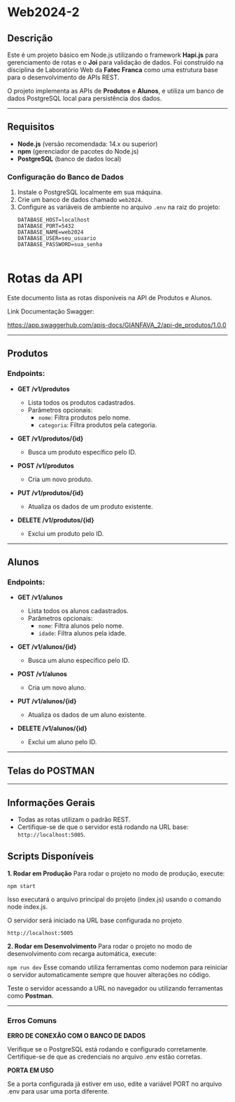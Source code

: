 # Web2024-2

## Descrição

Este é um projeto básico em Node.js utilizando o framework **Hapi.js** para gerenciamento de rotas e o **Joi** para validação de dados. Foi construído na disciplina de Laboratório Web da **Fatec Franca** como uma estrutura base para o desenvolvimento de APIs REST.

O projeto implementa as APIs de **Produtos** e **Alunos**, e utiliza um banco de dados PostgreSQL local para persistência dos dados.

---

## Requisitos

- **Node.js** (versão recomendada: 14.x ou superior)
- **npm** (gerenciador de pacotes do Node.js)
- **PostgreSQL** (banco de dados local)

### Configuração do Banco de Dados

1. Instale o PostgreSQL localmente em sua máquina.
2. Crie um banco de dados chamado `web2024`.
3. Configure as variáveis de ambiente no arquivo `.env` na raiz do projeto:
   ```env
   DATABASE_HOST=localhost
   DATABASE_PORT=5432
   DATABASE_NAME=web2024
   DATABASE_USER=seu_usuario
   DATABASE_PASSWORD=sua_senha


# Rotas da API

Este documento lista as rotas disponíveis na API de Produtos e Alunos.

Link Documentação Swagger:

https://app.swaggerhub.com/apis-docs/GIANFAVA_2/api-de_produtos/1.0.0

---

## Produtos

### Endpoints:

- **GET /v1/produtos**
  - Lista todos os produtos cadastrados.
  - Parâmetros opcionais:
    - `nome`: Filtra produtos pelo nome.
    - `categoria`: Filtra produtos pela categoria.

- **GET /v1/produtos/{id}**
  - Busca um produto específico pelo ID.

- **POST /v1/produtos**
  - Cria um novo produto.

- **PUT /v1/produtos/{id}**
  - Atualiza os dados de um produto existente.

- **DELETE /v1/produtos/{id}**
  - Exclui um produto pelo ID.

---

## Alunos

### Endpoints:

- **GET /v1/alunos**
  - Lista todos os alunos cadastrados.
  - Parâmetros opcionais:
    - `nome`: Filtra alunos pelo nome.
    - `idade`: Filtra alunos pela idade.

- **GET /v1/alunos/{id}**
  - Busca um aluno específico pelo ID.

- **POST /v1/alunos**
  - Cria um novo aluno.

- **PUT /v1/alunos/{id}**
  - Atualiza os dados de um aluno existente.

- **DELETE /v1/alunos/{id}**
  - Exclui um aluno pelo ID.

---

## Telas do POSTMAN



------
## Informações Gerais

- Todas as rotas utilizam o padrão REST.
- Certifique-se de que o servidor está rodando na URL base: `http://localhost:5005`.



## Scripts Disponíveis
**1. Rodar em Produção**
Para rodar o projeto no modo de produção, execute:

`npm start`

Isso executará o arquivo principal do projeto (index.js) usando o comando node index.js.

O servidor será iniciado na URL base configurada no projeto

`http://localhost:5005`

**2. Rodar em Desenvolvimento**
Para rodar o projeto no modo de desenvolvimento com recarga automática, execute:

`npm run dev`
Esse comando utiliza ferramentas como nodemon para reiniciar o servidor automaticamente sempre que houver alterações no código.


Teste o servidor acessando a URL no navegador ou utilizando ferramentas como **Postman**.

------

### Erros Comuns
**ERRO DE CONEXÃO COM O BANCO DE DADOS**

Verifique se o PostgreSQL está rodando e configurado corretamente.
Certifique-se de que as credenciais no arquivo .env estão corretas.

**PORTA EM USO**

Se a porta configurada já estiver em uso, edite a variável PORT no arquivo .env para usar uma porta diferente.

